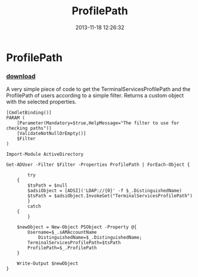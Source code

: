 ﻿---
pid:            4621
parent:         0
children:       
poster:         Daniel Sorlov
title:          ProfilePath
date:           2013-11-18 12:26:32
description:    A very simple piece of code to get the TerminalServicesProfilePath and the ProfilePath of users according to a simple filter. Returns a custom object with the selected properties.
format:         posh
---

# ProfilePath

### [download](4621.ps1)  

A very simple piece of code to get the TerminalServicesProfilePath and the ProfilePath of users according to a simple filter. Returns a custom object with the selected properties.

```posh
[CmdletBinding()]
PARAM (
	[Parameter(Mandatory=$true,HelpMessage="The filter to use for checking paths")]
	[ValidateNotNullOrEmpty()]
	$Filter
)

Import-Module ActiveDirectory

Get-ADUser -Filter $Filter -Properties ProfilePath | ForEach-Object {
    
    	try
	{
		$tsPath = $null
		$adsiObject = [ADSI]('LDAP://{0}' -f $_.DistinguishedName)
		$tsPath = $adsiObject.InvokeGet("TerminalServicesProfilePath")
    	}
    	catch
	{
    	}

	$newObject = New-Object PSObject -Property @{
		Username=$_.sAMAccountName
       		DistinguishedName=$_.DistinguishedName;
		TerminalServicesProfilePath=$tsPath
		ProfilePath=$_.ProfilePath
	}

	Write-Output $newObject
}

```
